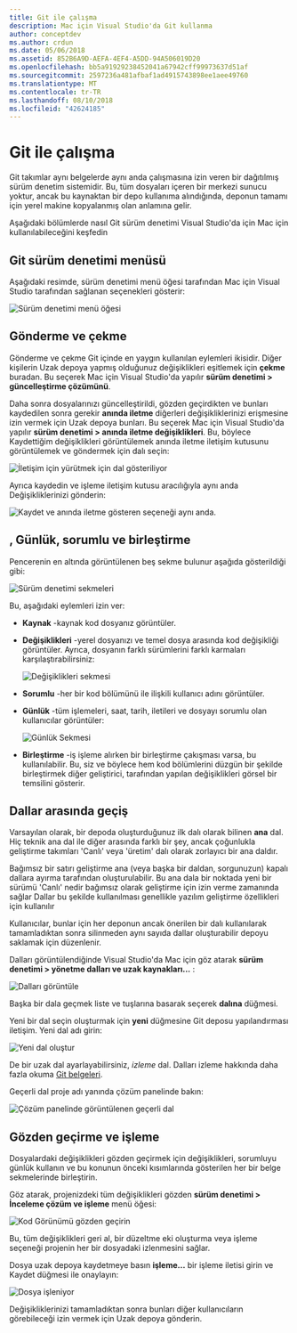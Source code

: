 ```yaml
---
title: Git ile çalışma
description: Mac için Visual Studio'da Git kullanma
author: conceptdev
ms.author: crdun
ms.date: 05/06/2018
ms.assetid: 852B6A9D-AEFA-4EF4-A5DD-94A506019D20
ms.openlocfilehash: bb5a91929238452041a67942cff99973637d51af
ms.sourcegitcommit: 2597236a481afbaf1ad4915743898ee1aee49760
ms.translationtype: MT
ms.contentlocale: tr-TR
ms.lasthandoff: 08/10/2018
ms.locfileid: "42624185"
---
```

# <a name="working-with-git"></a>Git ile çalışma

Git takımlar aynı belgelerde aynı anda çalışmasına izin veren bir dağıtılmış sürüm denetim sistemidir. Bu, tüm dosyaları içeren bir merkezi sunucu yoktur, ancak bu kaynaktan bir depo kullanıma alındığında, deponun tamamı için yerel makine kopyalanmış olan anlamına gelir.

Aşağıdaki bölümlerde nasıl Git sürüm denetimi Visual Studio'da için Mac için kullanılabileceğini keşfedin

## <a name="git-version-control-menu"></a>Git sürüm denetimi menüsü

Aşağıdaki resimde, sürüm denetimi menü öğesi tarafından Mac için Visual Studio tarafından sağlanan seçenekleri gösterir:

![Sürüm denetimi menü öğesi](media/version-control-gitVersionControlMenu.png)

## <a name="push-and-pull"></a>Gönderme ve çekme 

Gönderme ve çekme Git içinde en yaygın kullanılan eylemleri ikisidir. Diğer kişilerin Uzak depoya yapmış olduğunuz değişiklikleri eşitlemek için **çekme** buradan. Bu seçerek Mac için Visual Studio'da yapılır **sürüm denetimi > güncelleştirme çözümünü**.

Daha sonra dosyalarınızı güncelleştirildi, gözden geçirdikten ve bunları kaydedilen sonra gerekir **anında iletme** diğerleri değişikliklerinizi erişmesine izin vermek için Uzak depoya bunları. Bu seçerek Mac için Visual Studio'da yapılır **sürüm denetimi > anında iletme değişiklikleri**. Bu, böylece Kaydettiğim değişiklikleri görüntülemek anında iletme iletişim kutusunu görüntülemek ve göndermek için dalı seçin:

![İletişim için yürütmek için dal gösteriliyor](media/version-control-gitPush.png)

Ayrıca kaydedin ve işleme iletişim kutusu aracılığıyla aynı anda Değişikliklerinizi gönderin:

![Kaydet ve anında iletme gösteren seçeneği aynı anda.](media/version-control-commitPush.png)

## <a name="blame-log-and-merge"></a>, Günlük, sorumlu ve birleştirme

Pencerenin en altında görüntülenen beş sekme bulunur aşağıda gösterildiği gibi:

![Sürüm denetimi sekmeleri](media/version-control-gitTabs.png)

Bu, aşağıdaki eylemleri izin ver:

* **Kaynak** -kaynak kod dosyanız görüntüler.
* **Değişiklikleri** -yerel dosyanızı ve temel dosya arasında kod değişikliği görüntüler. Ayrıca, dosyanın farklı sürümlerini farklı karmaları karşılaştırabilirsiniz:

    ![Değişiklikleri sekmesi](media/version-control-gitChange.png)

* **Sorumlu** -her bir kod bölümünü ile ilişkili kullanıcı adını görüntüler.
* **Günlük** -tüm işlemeleri, saat, tarih, iletileri ve dosyayı sorumlu olan kullanıcılar görüntüler:

    ![Günlük Sekmesi](media/version-control-gitLog.png)

* **Birleştirme** -iş işleme alırken bir birleştirme çakışması varsa, bu kullanılabilir. Bu, siz ve böylece hem kod bölümlerini düzgün bir şekilde birleştirmek diğer geliştirici, tarafından yapılan değişiklikleri görsel bir temsilini gösterir. 

## <a name="switching-branches"></a>Dallar arasında geçiş 

Varsayılan olarak, bir depoda oluşturduğunuz ilk dalı olarak bilinen **ana** dal. Hiç teknik ana dal ile diğer arasında farklı bir şey, ancak çoğunlukla geliştirme takımları 'Canlı' veya 'üretim' dalı olarak zorlayıcı bir ana daldır.

Bağımsız bir satırı geliştirme ana (veya başka bir daldan, sorgunuzun) kapalı dallara ayırma tarafından oluşturulabilir. Bu ana dala bir noktada yeni bir sürümü 'Canlı' nedir bağımsız olarak geliştirme için izin verme zamanında sağlar Dallar bu şekilde kullanılması genellikle yazılım geliştirme özellikleri için kullanılır

Kullanıcılar, bunlar için her deponun ancak önerilen bir dalı kullanılarak tamamladıktan sonra silinmeden aynı sayıda dallar oluşturabilir depoyu saklamak için düzenlenir.

Dalları görüntülendiğinde Visual Studio'da Mac için göz atarak **sürüm denetimi > yönetme dalları ve uzak kaynakları...** :

![Dalları görüntüle](media/version-control-gitBranch2.png)

Başka bir dala geçmek liste ve tuşlarına basarak seçerek **dalına** düğmesi.

Yeni bir dal seçin oluşturmak için **yeni** düğmesine Git deposu yapılandırması iletişim. Yeni dal adı girin:

![Yeni dal oluştur](media/version-control-gitBranch.png)

De bir uzak dal ayarlayabilirsiniz, _izleme_ dal. Dalları izleme hakkında daha fazla okuma [Git belgeleri](https://git-scm.com/book/en/v2/Git-Branching-Remote-Branches#Tracking-Branches).

Geçerli dal proje adı yanında çözüm panelinde bakın:

 ![Çözüm panelinde görüntülenen geçerli dal](media/version-control-gitBranchName.png)

## <a name="reviewing-and-committing"></a>Gözden geçirme ve işleme 

Dosyalardaki değişiklikleri gözden geçirmek için değişiklikleri, sorumluyu günlük kullanın ve bu konunun önceki kısımlarında gösterilen her bir belge sekmelerinde birleştirin.

Göz atarak, projenizdeki tüm değişiklikleri gözden **sürüm denetimi > İnceleme çözüm ve işleme** menü öğesi:

![Kod Görünümü gözden geçirin](media/version-control-gitReviewCommit.png)

Bu, tüm değişiklikleri geri al, bir düzeltme eki oluşturma veya işleme seçeneği projenin her bir dosyadaki izlenmesini sağlar.

Dosya uzak depoya kaydetmeye basın **işleme...** bir işleme iletisi girin ve Kaydet düğmesi ile onaylayın:

![Dosya işleniyor](media/version-control-gitCommit.png)

Değişikliklerinizi tamamladıktan sonra bunları diğer kullanıcıların görebileceği izin vermek için Uzak depoya gönderin.